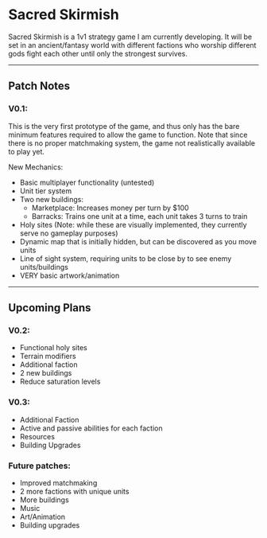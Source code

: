 # **Sacred Skirmish**
Sacred Skirmish is a 1v1 strategy game I am currently developing. It will be set in an ancient/fantasy world with different factions who worship different gods fight each other until only the strongest survives.

---
## Patch Notes
### V0.1:
This is the very first prototype of the game, and thus only has the bare minimum features required to allow the game to function. Note that since there is no proper matchmaking system, the game not realistically available to play yet.

New Mechanics:
- Basic multiplayer functionality (untested)
- Unit tier system
- Two new buildings:
    - Marketplace: Increases money per turn by $100
    - Barracks: Trains one unit at a time, each unit takes 3 turns to train
- Holy sites (Note: while these are visually implemented, they currently serve no gameplay purposes)
- Dynamic map that is initially hidden, but can be discovered as you move units
- Line of sight system, requiring units to be close by to see enemy units/buildings
- VERY basic artwork/animation
---
## Upcoming Plans
### V0.2:
- Functional holy sites
- Terrain modifiers
- Additional faction
- 2 new buildings
- Reduce saturation levels

### V0.3:
- Additional Faction
- Active and passive abilities for each faction
- Resources
- Building Upgrades

### Future patches:
- Improved matchmaking
- 2 more factions with unique units
- More buildings
- Music
- Art/Animation
- Building upgrades
